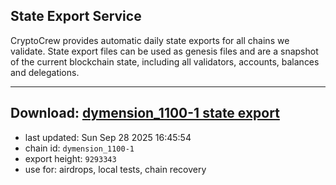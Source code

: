 ## State Export Service
CryptoCrew provides automatic daily state exports for all chains we validate. State export files can be used as genesis files and are a snapshot of the current blockchain state, including all validators, accounts, balances and delegations.

---
**Download: [dymension_1100-1 state export](https://dl-eu2.ccvalidators.com/SERVICE/dymension/dymension_1100-1_export_9293343.json)**
---

- last updated: Sun Sep 28 2025 16:45:54
- chain id: `dymension_1100-1`
- export height: `9293343`
- use for: airdrops, local tests, chain recovery
